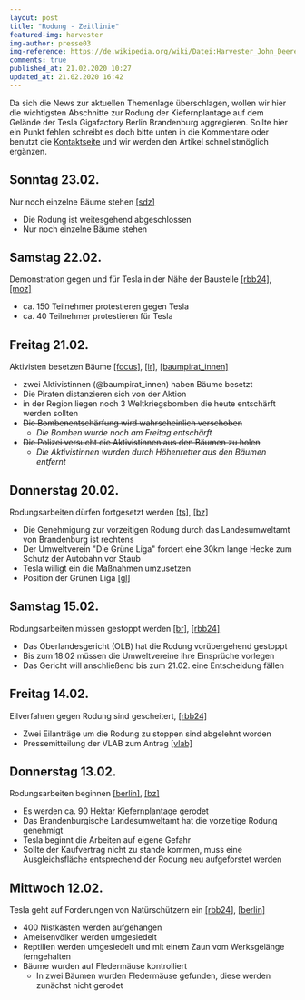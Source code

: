 ```yaml
---
layout: post
title: "Rodung - Zeitlinie"
featured-img: harvester
img-author: presse03
img-reference: https://de.wikipedia.org/wiki/Datei:Harvester_John_Deere_1170E.JPG
comments: true
published_at: 21.02.2020 10:27
updated_at: 21.02.2020 16:42
---
```


Da sich die News zur aktuellen Themenlage überschlagen, wollen wir hier die wichtigsten 
Abschnitte zur Rodung der Kiefernplantage auf dem Gelände der Tesla Gigafactory Berlin Brandenburg aggregieren. 
Sollte hier ein Punkt fehlen schreibt es doch bitte unten in die Kommentare oder benutzt die [Kontaktseite](/contact) 
und wir werden den Artikel schnellstmöglich ergänzen.

## Sonntag 23.02.

Nur noch einzelne Bäume stehen [[sdz]][16]

* Die Rodung ist weitesgehend abgeschlossen
* Nur noch einzelne Bäume stehen

## Samstag 22.02.

Demonstration gegen und für Tesla in der Nähe der Baustelle [[rbb24]][15], [[moz]][17]

* ca. 150 Teilnehmer protestieren gegen Tesla
* ca. 40 Teilnehmer protestieren für Tesla

## Freitag 21.02.

Aktivisten besetzen Bäume [[focus]][12], [[lr]][13], [[baumpirat_innen]][14]

* zwei Aktivistinnen (@baumpirat_innen) haben Bäume besetzt
* Die Piraten distanzieren sich von der Aktion
* in der Region liegen noch 3 Weltkriegsbomben die heute entschärft werden sollten
* ~~Die Bombenentschärfung wird wahrscheinlich verschoben~~
  * _Die Bomben wurde noch am Freitag entschärft_
* ~~Die Polizei versucht die Aktivistinnen aus den Bäumen zu holen~~
  * _Die Aktivistinnen wurden durch Höhenretter aus den Bäumen entfernt_

## Donnerstag 20.02.

Rodungsarbeiten dürfen fortgesetzt werden [[ts]][3], [[bz]][11]

* Die Genehmigung zur vorzeitigen Rodung durch das Landesumweltamt von Brandenburg ist rechtens
* Der Umweltverein "Die Grüne Liga" fordert eine 30km lange Hecke zum Schutz der Autobahn vor Staub
* Tesla willigt ein die Maßnahmen umzusetzen
* Position der Grünen Liga [[gl]][9]

## Samstag 15.02.

Rodungsarbeiten müssen gestoppt werden [[br]][2], [[rbb24]][8]

* Das Oberlandesgericht (OLB) hat die Rodung vorübergehend gestoppt 
* Bis zum 18.02 müssen die Umweltvereine ihre Einsprüche vorlegen 
* Das Gericht will anschließend bis zum 21.02. eine Entscheidung fällen

## Freitag 14.02.

Eilverfahren gegen Rodung sind gescheitert, [[rbb24]][1]

* Zwei Eilanträge um die Rodung zu stoppen sind abgelehnt worden 
* Pressemitteilung der VLAB zum Antrag [[vlab]][10]

## Donnerstag 13.02.

Rodungsarbeiten beginnen [[berlin]][7], [[bz]][4]

* Es werden ca. 90 Hektar Kiefernplantage gerodet 
* Das Brandenburgische Landesumweltamt hat die vorzeitige Rodung genehmigt
* Tesla beginnt die Arbeiten auf eigene Gefahr
* Sollte der Kaufvertrag nicht zu stande kommen, muss eine Ausgleichsfläche entsprechend der Rodung neu aufgeforstet werden

## Mittwoch 12.02.

Tesla geht auf Forderungen von Natürschützern ein [[rbb24]][5], [[berlin]][6]

* 400 Nistkästen werden aufgehangen
* Ameisenvölker werden umgesiedelt
* Reptilien werden umgesiedelt und mit einem Zaun vom Werksgelänge ferngehalten
* Bäume wurden auf Fledermäuse kontrolliert
    * In zwei Bäumen wurden Fledermäuse gefunden, diese werden zunächst nicht gerodet

[1]: https://www.rbb24.de/studiofrankfurt/wirtschaft/tesla/2020/eilantrag-gegen-tesla-rodung.html
[2]: https://www.br.de/nachrichten/wirtschaft/gericht-stoppt-rodungsarbeiten-fuer-fabrikgelaende-von-tesla,Rqb4Vio
[3]: https://www.tagesspiegel.de/berlin/tesla-darf-in-gruenheide-weiter-den-wald-roden-altmaier-sieht-in-urteil-wichtiges-signal-fuer-arbeitsplaetze/25568072.html
[4]: https://www.berliner-zeitung.de/wirtschaft-verantwortung/tesla-postiert-nun-die-technik-zur-rodung-von-90-hektar-kiefenforst-li.75848
[5]: https://www.rbb24.de/wirtschaft/thema/tesla/beitraege/tesla-brandenburg-elektro-auto-hersteller-umweltschutz-gruenheide-oder-spree.html
[6]: https://www.berlin.de/wirtschaft/nachrichten/tesla/6076493-5973744-tesla-beschreibt-umweltschutzmassnahmen-.html
[7]: https://www.berlin.de/wirtschaft/nachrichten/tesla/6077826-5973744-umweltministerium-tesla-darf-fuer-neues-.html
[8]: https://www.rbb24.de/wirtschaft/thema/tesla/beitraege/brandenburg-tesla-rodung-oberverwaltungsgericht-landesregierung-hofft-auf-zeitnahe-entscheidung.html
[9]: https://www.grueneliga.de/index.php/de/themen-projekte/weiteres/934-position-des-bundessprecherrates-zum-tesla-gerichtsverfahren
[10]: https://www.landschaft-artenschutz.de/vlab-beantragt-rodungsstopp-fuer-tesla-gelaende/
[11]: https://www.bz-berlin.de/berlin/umland/gruenheide-tesla-gelaende-rodung-bau-gruene-liga
[12]: https://www.focus.de/finanzen/boerse/umwelt-aktivisten-scheitern-vor-gericht-tesla-darf-waldstueck-fuer-gigafactory-in-brandenburg-roden_id_11688274.html
[13]: https://www.lr-online.de/nachrichten/wirtschaft/gruenheide-tesla-darf-wald-fuer-gigfactory-weiter-roden-43923067.html
[14]: https://twitter.com/baumpirat_innen?ref_src=twsrc%5Etfw%7Ctwcamp%5Etweetembed&ref_url=https%3A%2F%2Fwww.lr-online.de%2Fnachrichten%2Fwirtschaft%2Fgruenheide-tesla-darf-wald-fuer-gigfactory-weiter-roden-43923067.html
[15]: https://www.rbb24.de/wirtschaft/thema/tesla/beitraege/tesla-fabrik-gruenheide-demonstration-rodung-umwelt.html
[16]: https://www.sueddeutsche.de/wirtschaft/auto-gruenheide-mark-erste-rodung-auf-gelaende-fuer-tesla-fabrik-vor-dem-abschluss-dpa.urn-newsml-dpa-com-20090101-200223-99-32371
[17]: https://www.moz.de/artikel-ansicht/dg/0/1/1786435/